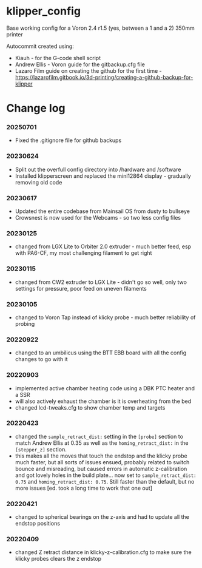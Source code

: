 # klipper_config

Base working config for a Voron 2.4 r1.5 (yes, between a 1 and a 2) 350mm printer

Autocommit created using:
- Kiauh - for the G-code shell script
- Andrew Ellis - Voron guide for the gitbackup.cfg file
- Lazaro Film guide on creating the github for the first time - https://lazarofilm.gitbook.io/3d-printing/creating-a-github-backup-for-klipper

# Change log
### 20250701
- Fixed the .gitignore file for github backups

### 20230624
- Split out the overfull config directory into /hardware and /software
- Installed klipperscreen and replaced the mini12864 display - gradually removing old code

### 20230617
- Updated the entire codebase from Mainsail OS from dusty to bullseye
- Crowsnest is now used for the Webcams - so two less config files

### 20230125
- changed from LGX Lite to Orbiter 2.0 extruder - much better feed, esp with PA6-CF, my most challenging filament to get right

### 20230115
- changed from CW2 extruder to LGX Lite - didn't go so well, only two settings for pressure, poor feed on uneven filaments

### 20230105
- changed to Voron Tap instead of klicky probe - much better reliability of probing

### 20220922
- changed to an umbilicus using the BTT EBB board with all the config changes to go with it

### 20220903
- implemented active chamber heating code using a DBK PTC heater and a SSR
- will also actively exhaust the chamber is it is overheating from the bed
- changed lcd-tweaks.cfg to show chamber temp and targets

### 20220423
- changed the `sample_retract_dist:` setting in the `[probe]` section to match Andrew Ellis at 0.35 as well as the `homing_retract_dist:` in the `[stepper_z]` section.
- this makes all the moves that touch the endstop and the klicky probe much faster, but all sorts of issues ensued, probably related to switch bounce and misreading, but caused errors in automatic z-calibration and got lovely holes in the build plate... now set to `sample_retract_dist: 0.75` and `homing_retract_dist: 0.75`. Still faster than the default, but no more issues [ed. took a long time to work that one out]

### 20220421
- changed to spherical bearings on the z-axis and had to update all the endstop positions

### 20220409
- changed Z retract distance in klicky-z-calibration.cfg to make sure the klicky probes clears the z endstop
